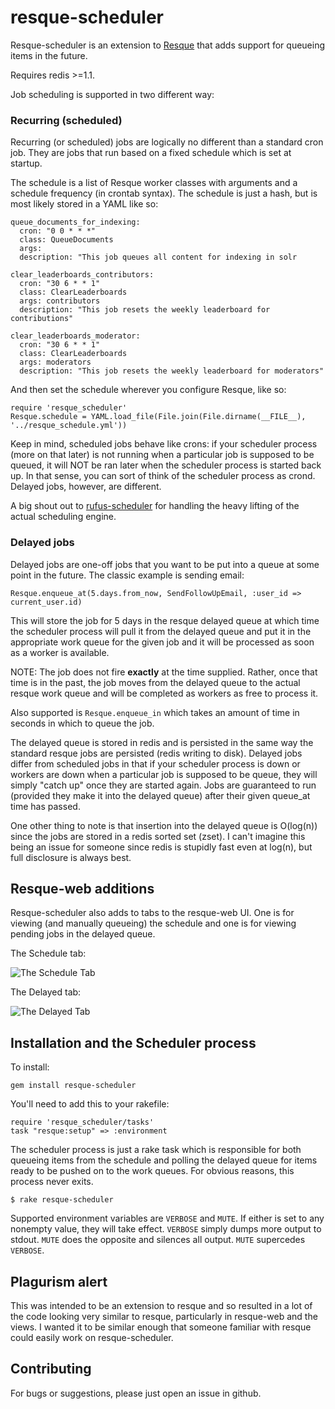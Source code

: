 resque-scheduler
===============

Resque-scheduler is an extension to [Resque](http://github.com/defunkt/resque) that adds support for queueing items
in the future.

Requires redis >=1.1.


Job scheduling is supported in two different way:

### Recurring (scheduled)

Recurring (or scheduled) jobs are logically no different than a standard cron
job.  They are jobs that run based on a fixed schedule which is set at startup.

The schedule is a list of Resque worker classes with arguments and a
schedule frequency (in crontab syntax).  The schedule is just a hash, but
is most likely stored in a YAML like so:

    queue_documents_for_indexing:
      cron: "0 0 * * *"
      class: QueueDocuments
      args: 
      description: "This job queues all content for indexing in solr

    clear_leaderboards_contributors:
      cron: "30 6 * * 1"
      class: ClearLeaderboards
      args: contributors
      description: "This job resets the weekly leaderboard for contributions"

    clear_leaderboards_moderator:
      cron: "30 6 * * 1"
      class: ClearLeaderboards
      args: moderators
      description: "This job resets the weekly leaderboard for moderators"

And then set the schedule wherever you configure Resque, like so:

    require 'resque_scheduler'
    Resque.schedule = YAML.load_file(File.join(File.dirname(__FILE__), '../resque_schedule.yml'))

Keep in mind, scheduled jobs behave like crons: if your scheduler process (more
on that later) is not running when a particular job is supposed to be queued,
it will NOT be ran later when the scheduler process is started back up.  In that
sense, you can sort of think of the scheduler process as crond.  Delayed jobs,
however, are different.

A big shout out to [rufus-scheduler](http://github.com/jmettraux/rufus-scheduler) for handling the heavy lifting of the
actual scheduling engine.

### Delayed jobs

Delayed jobs are one-off jobs that you want to be put into a queue at some point
in the future.  The classic example is sending email:

    Resque.enqueue_at(5.days.from_now, SendFollowUpEmail, :user_id => current_user.id)

This will store the job for 5 days in the resque delayed queue at which time the
scheduler process will pull it from the delayed queue and put it in the
appropriate work queue for the given job and it will be processed as soon as
a worker is available.

NOTE: The job does not fire **exactly** at the time supplied.  Rather, once that
time is in the past, the job moves from the delayed queue to the actual resque
work queue and will be completed as workers as free to process it.

Also supported is `Resque.enqueue_in` which takes an amount of time in seconds
in which to queue the job.

The delayed queue is stored in redis and is persisted in the same way the
standard resque jobs are persisted (redis writing to disk). Delayed jobs differ
from scheduled jobs in that if your scheduler process is down or workers are
down when a particular job is supposed to be queue, they will simply "catch up"
once they are started again.  Jobs are guaranteed to run (provided they make it
into the delayed queue) after their given queue_at time has passed.

One other thing to note is that insertion into the delayed queue is O(log(n))
since the jobs are stored in a redis sorted set (zset).  I can't imagine this
being an issue for someone since redis is stupidly fast even at log(n), but full
disclosure is always best.


Resque-web additions
--------------------

Resque-scheduler also adds to tabs to the resque-web UI.  One is for viewing
(and manually queueing) the schedule and one is for viewing pending jobs in
the delayed queue.

The Schedule tab:

![The Schedule Tab](http://img.skitch.com/20100111-km2f5gmtpbq23enpujbruj6mgk.png)

The Delayed tab:

![The Delayed Tab](http://img.skitch.com/20100111-ne4fcqtc5emkcuwc5qtais2kwx.jpg)


Installation and the Scheduler process
--------------------------------------

To install:

    gem install resque-scheduler

You'll need to add this to your rakefile:

    require 'resque_scheduler/tasks'
    task "resque:setup" => :environment

The scheduler process is just a rake task which is responsible for both queueing
items from the schedule and polling the delayed queue for items ready to be
pushed on to the work queues.  For obvious reasons, this process never exits.

    $ rake resque-scheduler 

Supported environment variables are `VERBOSE` and `MUTE`.  If either is set to
any nonempty value, they will take effect.  `VERBOSE` simply dumps more output
to stdout.  `MUTE` does the opposite and silences all output. `MUTE` supercedes
`VERBOSE`.


Plagurism alert
---------------

This was intended to be an extension to resque and so resulted in a lot of the
code looking very similar to resque, particularly in resque-web and the views. I
wanted it to be similar enough that someone familiar with resque could easily
work on resque-scheduler.


Contributing
------------

For bugs or suggestions, please just open an issue in github.
